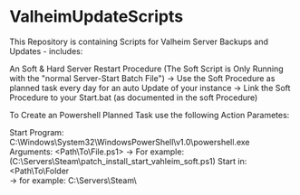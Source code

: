 # ValheimUpdateScripts

This Repository is containing Scripts for Valheim Server Backups and Updates - includes:

An Soft & Hard Server Restart Procedure (The Soft Script is Only Running with the "normal Server-Start Batch File")
-> Use the Soft Procedure as planned task every day for an auto Update of your instance
-> Link the Soft Procedure to your Start.bat (as documented in the soft Procedure)

To Create an Powershell Planned Task use the following Action Parametes:

Start Program: C:\Windows\System32\WindowsPowerShell\v1.0\powershell.exe
Arguments: <Path\To\File.ps1> 
 -> For example: (C:\Servers\Steam\patch_install_start_vahleim_soft.ps1)
Start in: <Path\To\Folder\
-> for example: C:\Servers\Steam\

